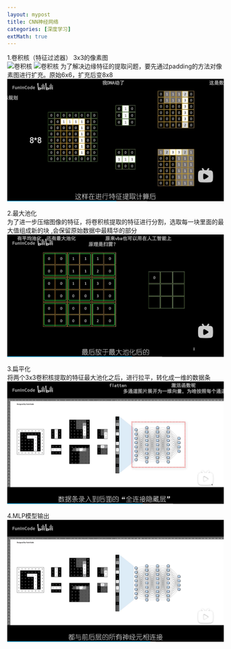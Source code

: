 ```yaml
---
layout: mypost
title: CNN神经网络
categories: [深度学习]
extMath: true
---
```


1.卷积核（特征过滤器） 3x3的像素图<br>
<img src="../posts/2015/01/01/001.jpg" alt="卷积核">
![卷积核](cnn1.png)
为了解决边缘特征的提取问题，要先通过padding的方法对像素图进行扩充。原始6x6，扩充后变8x8 <br>
<img src="../static/img/padding.png" alt="padding">

2.最大池化<br>
为了进一步压缩图像的特征，将卷积核提取的特征进行分割，选取每一块里面的最大值组成新的块
,会保留原始数据中最精华的部分
<img src="../static/img/maxchihua.png" alt="最大池化">

3.扁平化<br>
将两个3x3卷积核提取的特征最大池化之后，进行拉平，转化成一维的数据条
<img src="../static/img/扁平化处理.png" alt="数据图">

4.MLP模型输出
<img src="../static/img/all.png" alt="整个过程">

